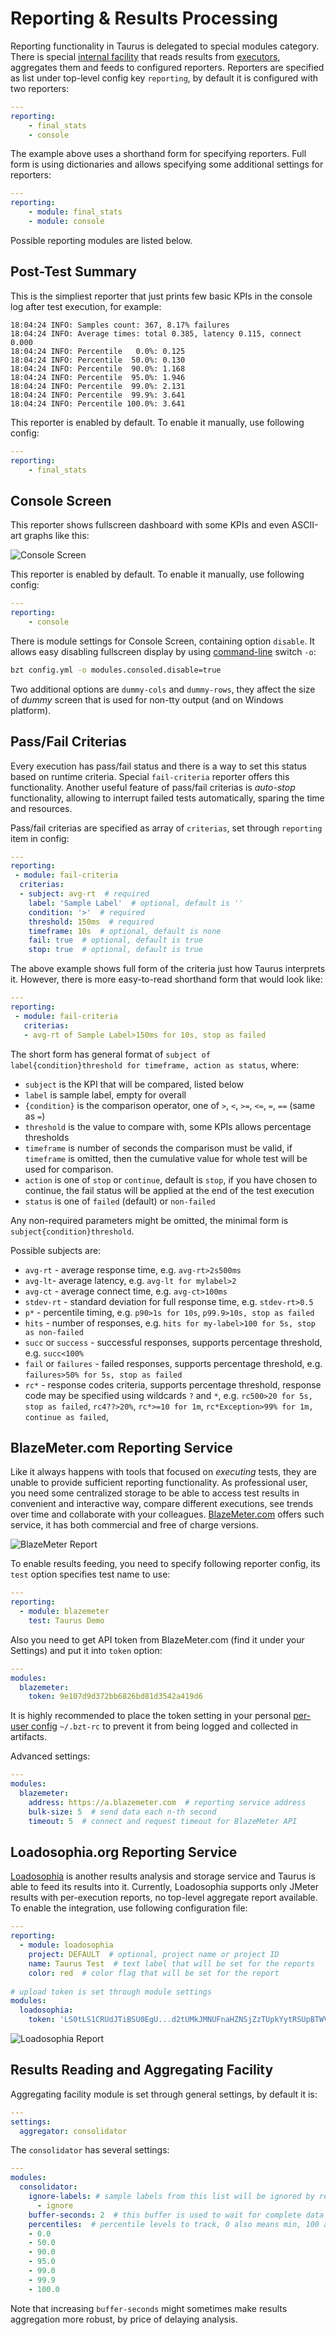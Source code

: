 # Reporting & Results Processing

Reporting functionality in Taurus is delegated to special modules category. There is special [internal facility](#results-reading-and-aggregating-facility) that reads results from [executors](ExecutionSettings.md), aggregates them and feeds to configured reporters. Reporters are specified as list under top-level config key `reporting`, by default it is configured with two reporters:

```yaml
---
reporting:
    - final_stats
    - console
```

The example above uses a shorthand form for specifying reporters. Full form is using dictionaries and allows specifying some additional settings for reporters:

```yaml
---
reporting:
    - module: final_stats
    - module: console
```

Possible reporting modules are listed below.

## Post-Test Summary

This is the simpliest reporter that just prints few basic KPIs in the console log after test execution, for example:
```
18:04:24 INFO: Samples count: 367, 8.17% failures
18:04:24 INFO: Average times: total 0.385, latency 0.115, connect 0.000
18:04:24 INFO: Percentile   0.0%: 0.125
18:04:24 INFO: Percentile  50.0%: 0.130
18:04:24 INFO: Percentile  90.0%: 1.168
18:04:24 INFO: Percentile  95.0%: 1.946
18:04:24 INFO: Percentile  99.0%: 2.131
18:04:24 INFO: Percentile  99.9%: 3.641
18:04:24 INFO: Percentile 100.0%: 3.641
```

This reporter is enabled by default. To enable it manually, use following config:

```yaml
---
reporting:
    - final_stats
```

## Console Screen

This reporter shows fullscreen dashboard with some KPIs and even ASCII-art graphs like this:

![Console Screen](console.png)

This reporter is enabled by default. To enable it manually, use following config:

```yaml
---
reporting:
    - console
```

There is module settings for Console Screen, containing option `disable`. It allows easy disabling fullscreen display by using [command-line](CommandLine.md) switch `-o`:

```bash
bzt config.yml -o modules.consoled.disable=true
```

Two additional options are `dummy-cols` and `dummy-rows`, they affect the size of _dummy_ screen that is used for non-tty output (and on Windows platform).

## Pass/Fail Criterias

Every execution has pass/fail status and there is a way to set this status based on runtime criteria. Special `fail-criteria` reporter offers this functionality. Another useful feature of pass/fail criterias is _auto-stop_ functionality, allowing to interrupt failed tests automatically, sparing the time and resources.

Pass/fail criterias are specified as array of `criterias`, set through `reporting` item in config:

```yaml
---
reporting:
 - module: fail-criteria
  criterias:
  - subject: avg-rt  # required
    label: 'Sample Label'  # optional, default is ''
    condition: '>'  # required
    threshold: 150ms  # required
    timeframe: 10s  # optional, default is none
    fail: true  # optional, default is true
    stop: true  # optional, default is true
```

The above example shows full form of the criteria just how Taurus interprets it. However, there is more easy-to-read shorthand form that would look like:

```yaml
---
reporting:
 - module: fail-criteria
   criterias:
   - avg-rt of Sample Label>150ms for 10s, stop as failed
```

The short form has general format of `subject of label{condition}threshold for timeframe, action as status`, where:
  - `subject` is the KPI that will be compared, listed below
  - `label` is sample label, empty for overall
  - `{condition}` is the comparison operator, one of `>`, `<`, `>=`, `<=`, `=`, `==` (same as `=`)
  - `threshold` is the value to compare with, some KPIs allows percentage thresholds
  - `timeframe` is number of seconds the comparison must be valid, if `timeframe` is omitted, then the cumulative value for whole test will be used for comparison.
  - `action` is one of `stop` or `continue`, default is `stop`, if you have chosen to continue, the fail status will be applied at the end of the test execution
  - `status` is one of `failed` (default) or `non-failed`

Any non-required parameters might be omitted, the minimal form is `subject{condition}threshold`. 

Possible subjects are:
 - `avg-rt` - average response time, e.g. `avg-rt>2s500ms`
 - `avg-lt`- average latency, e.g. `avg-lt for mylabel>2`
 - `avg-ct` - average connect time, e.g. `avg-ct>100ms`
 - `stdev-rt` - standard deviation for full response time, e.g. `stdev-rt>0.5`
 - `p*` - percentile timing, e.g. `p90>1s for 10s`, `p99.9>10s, stop as failed`
 - `hits` - number of responses, e.g. `hits for my-label>100 for 5s, stop as non-failed`
 - `succ` or `success` - successful responses, supports percentage threshold, e.g. `succ<100%` 
 - `fail` or `failures` - failed responses, supports percentage threshold, e.g. `failures>50% for 5s, stop as failed`
 - `rc*` - response codes criteria, supports percentage threshold, response code may be specified using wildcards `?` and `*`, e.g. `rc500>20 for 5s, stop as failed`, `rc4??>20%`, `rc*>=10 for 1m`, `rc*Exception>99% for 1m, continue as failed`, 


## BlazeMeter.com Reporting Service

Like it always happens with tools that focused on _executing_ tests, they are unable to provide sufficient reporting functionality. As professional user, you need some centralized storage to be able to access test results in convenient and interactive way, compare different executions, see trends over time and collaborate with your colleagues. [BlazeMeter.com](http://blazemeter.com) offers such service, it has both commercial and free of charge versions. 

![BlazeMeter Report](blazemeter.png)

To enable results feeding, you need to specify following reporter config, its `test` option specifies test name to use:

```yaml
---
reporting:
  - module: blazemeter
    test: Taurus Demo
```

Also you need to get API token from BlazeMeter.com (find it under your Settings) and put it into `token` option:

```yaml
---
modules:
  blazemeter:
    token: 9e107d9d372bb6826bd81d3542a419d6
```

It is highly recommended to place the token setting in your personal [per-user config](CommandLine.md#configuration-files-processing) `~/.bzt-rc` to prevent it from being logged and collected in artifacts.

Advanced settings:
```yaml
---
modules:
  blazemeter:
    address: https://a.blazemeter.com  # reporting service address
    bulk-size: 5  # send data each n-th second
    timeout: 5  # connect and request timeout for BlazeMeter API
```


## Loadosophia.org Reporting Service

[Loadosophia](https://loadosophia.org/) is another results analysis and storage service and Taurus is able to feed its results into it. Currently, Loadosophia supports only JMeter results with per-execution reports, no top-level aggregate report available. To enable the integration, use following configuration file:

```yaml
---
reporting:
  - module: loadosophia
    project: DEFAULT  # optional, project name or project ID 
    name: Taurus Test  # text label that will be set for the reports
    color: red  # color flag that will be set for the report
    
# upload token is set through module settings
modules:
  loadosophia:
    token: 'LS0tLS1CRUdJTiBSU0EgU...d2tUMkJMNUFnaHZNSjZzTUpkYytRSUpBTWVR5'
```

![Loadosophia Report](loadosophia.png)

## Results Reading and Aggregating Facility

Aggregating facility module is set through general settings, by default it is: 

```yaml
---
settings:
  aggregator: consolidator
```

The `consolidator` has several settings:
```yaml
---
modules:
  consolidator:
    ignore-labels: # sample labels from this list will be ignored by results reader
      - ignore
    buffer-seconds: 2  # this buffer is used to wait for complete data within a second
    percentiles:  # percentile levels to track, 0 also means min, 100 also means max 
    - 0.0
    - 50.0
    - 90.0
    - 95.0
    - 99.0
    - 99.9
    - 100.0
```

Note that increasing `buffer-seconds` might sometimes make results aggregation more robust, by price of delaying analysis.